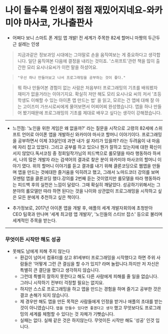 # 나이 들수록 인생이 점점 재밌어지네요-와카미야 마사코, 가나출판사

* 어쩌다 보니 스마트 폰 게임 앱 개발!  전 세계가 주목한 82세 할머니 마짱의 두근두근 설레는 인생


> 지금과같은 정보과잉 시대에는 그야말로 손을 움직여보는 게 중요하다고 생각합니다. 일단 움직여본 다음에 결정을 내리는 것이죠. '스위프트'관련 책을 많이 출간한 모리 요시나요씨가 이런 말을 하셨어요.

> `"우선 하나 만들어보고 나서 프로그래밍을 공부하는 것이 좋다."`

> 뭐 하나 만들어본 경험이 없는 사람은 처음부터 프로그래밍의 기초를 배워봤자 재미가 없을거라는 이야기지요. 
> 확실히 저만 해도 모리 요시나요 씨의 저서 '초등학생도 이해할 수 있는 아이폰 앱 만드는 법' 을 읽고, 모르는 건 앱에 대해 잘 아는 고이즈미 가쓰시로씨에게 물어보면서 어찌어찌 완성했습니다.
> 앱을 하나 만들어 봤기때문에 프로그래밍의 기초를 제대로 배우고 싶다는 생각이 강해졌습니다. 

------------------------------------------------------------



* 느낀점:  '노인을 위한 게임은 왜 없을까?' 라는 질문을 시작으로 고령의 82세에 스위프트 언어로 아이폰 앱을 개발하신 와카미야 마사코 할머니 이야기이다. 
프로그래밍을 공부하면서 이제 33살인데 과연 내가 설 자리가 있을까? 라는 두려움이 내 마음에 자리 잡고 있었다. 그리고 공부를 하고 있으나 뭔가 잘하고 있는지에 대한 확신이 서지 않았다.독서코칭 중 정회일작가님의 피드백으로 롤모델을 따라 행동하라 하셔서, 나의 많은 개발자 라는 검색어의 결과로 찾은 분이 와카미야 마사코의 할머니 이야기 였다. 
위의 할머니 이야기를 듣고 결과를 내기 위해 클론코딩으로 웹앱을 만들며 앱을 만드는 것에대한 즐거움을 익히려고 했고, 그래서 노마드코더 강의를 보며 모멘텀 앱을 클론코딩 했다.강의를 2번째 듣는 것이였지만 롤모델을 따라 행동하라는 피드백 후의 실천은 느낌이 달랐다. 그때 확실히 깨달았다. 성공하기위해서는 그 분야의 롤모델만 따라 하면 된다는 것을
나이와 상관없이 프로그래밍을 시작하고 싶은 모든 분에게 추천하고 싶은 책이다.

* 추가정보로, 2017년 아이폰 앱을 개발 후, 애플의 세계 개발자회의에 초청받아 CEO 팀쿡과 만나며 '세계 최고령 앱 개발자', '노인들의 스티브 잡스' 등으로 불리며 세계적인 주목을 받는다. 

------------------------------------------------------------

### 무엇이든 시작만 해도 성공
* 못해도 남에게 피해 주지 않는다
  * 환갑이 넘어서 컴퓨터를 샀고 81세부터 프로그래밍을 시작했다고 하면 주위 사람들은 '어떻게 그런 큰 결심을 할 수가 있지? 라며 놀랍니다.하지만 저 자신은 특별히 큰 결단을 했다고 생각하지 않습니다.
  * 그런데 특별히 잘하지 못한다고 해도 다른 사람에게 피해를 줄 일을 없습니다. 그러니 시작하기 전부터 걱정할 필요는 없지요. 
  * 하지만 스스로 프로그래밍을 하고 앱을 만드는 경험을 하며 즐기고 공부한 것은 결코 손해가 되지 않습니다. 
  * 제 경우만 해도 앱을 만든 목적은 사람들에게 인정을 받거나 애플의 초대를 받는 것이 아니였습니다. `앱을 만들수 있다면 좋겠다고 생각` 했고 무엇보다도 프로그래밍의 세계를 체험할 수 있다는 것 자체가 기뻣습니다.
  * 실패는 없다. 실패 같은 것은 하지않는다. 무엇이든 시작만 해도 '성공' 인것 입니다.
